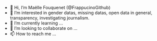 - 👋 Hi, I’m Maëlle Fouquenet (@FrappucinoGithub)
- 👀 I’m interested in gender datas, missing datas, open data in general, transparency, investigating journalism. 
- 🌱 I’m currently learning ...
- 💞️ I’m looking to collaborate on ...
- 📫 How to reach me ...

<!---
FrappucinoGithub/FrappucinoGithub is a ✨ special ✨ repository because its `README.md` (this file) appears on your GitHub profile.
You can click the Preview link to take a look at your changes.
--->
